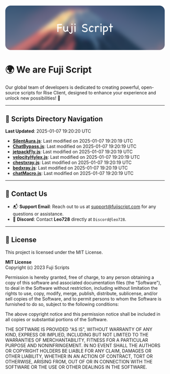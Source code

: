 ![Banner](.github/b.webp)

# 🌍 **We are Fuji Script**

Our global team of developers is dedicated to creating powerful, open-source scripts for Rise Client, designed to enhance your experience and unlock new possibilities! 🌟

---
<!-- SCRIPTS_NAVIGATION_START -->
## 📂 **Scripts Directory Navigation**

**Last Updated**: 2025-01-07 19:20:20 UTC

- **[SilentAura.js](scripts/SilentAura.js)**: Last modified on 2025-01-07 19:20:19 UTC
- **[ChatBypass.js](scripts/ChatBypass.js)**: Last modified on 2025-01-07 19:20:19 UTC
- **[jetpackFly.js](scripts/jetpackFly.js)**: Last modified on 2025-01-07 19:20:19 UTC
- **[velocityHylex.js](scripts/velocityHylex.js)**: Last modified on 2025-01-07 19:20:19 UTC
- **[chestxray.js](scripts/chestxray.js)**: Last modified on 2025-01-07 19:20:19 UTC
- **[bedxray.js](scripts/bedxray.js)**: Last modified on 2025-01-07 19:20:19 UTC
- **[chatMacro.js](scripts/chatMacro.js)**: Last modified on 2025-01-07 19:20:19 UTC

<!-- SCRIPTS_NAVIGATION_END -->

---

## 💬 **Contact Us**  
- 📬 **Support Email**: Reach out to us at [support@fujiscript.com](mailto:support@fujiscript.com) for any questions or assistance.  
- 💬 **Discord**: Contact **Leo728** directly at `Discord@leo728`.

---

## 📜 **License**

This project is licensed under the MIT License.  

**MIT License**  
Copyright (c) 2023 Fuji Scripts  

Permission is hereby granted, free of charge, to any person obtaining a copy of this software and associated documentation files (the "Software"), to deal in the Software without restriction, including without limitation the rights to use, copy, modify, merge, publish, distribute, sublicense, and/or sell copies of the Software, and to permit persons to whom the Software is furnished to do so, subject to the following conditions:  

The above copyright notice and this permission notice shall be included in all copies or substantial portions of the Software.  

THE SOFTWARE IS PROVIDED "AS IS", WITHOUT WARRANTY OF ANY KIND, EXPRESS OR IMPLIED, INCLUDING BUT NOT LIMITED TO THE WARRANTIES OF MERCHANTABILITY, FITNESS FOR A PARTICULAR PURPOSE AND NONINFRINGEMENT. IN NO EVENT SHALL THE AUTHORS OR COPYRIGHT HOLDERS BE LIABLE FOR ANY CLAIM, DAMAGES OR OTHER LIABILITY, WHETHER IN AN ACTION OF CONTRACT, TORT OR OTHERWISE, ARISING FROM, OUT OF OR IN CONNECTION WITH THE SOFTWARE OR THE USE OR OTHER DEALINGS IN THE SOFTWARE.  
